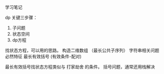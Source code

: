 学习笔记

dp 关键三步骤：
1. 子问题
2. 状态空间
3. dp方程
   
找状态方程，可以用的思路。
    构造二维数组 （最长公共子序列） 字符串相关问题
    必然特征 最长有效括号  (有效条件-配对)

最长有效括号找状态方程类似与 打家劫舍 的条件。
    括号问题，通常还用栈解决